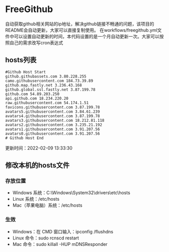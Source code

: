 # FreeGithub
自动获取github相关网站的ip地址，解决github链接不畅通的问题，该项目的README会自动更新，大家可以直接复制使用。
在workflows/freegithub.yml文件中可以设置自动更新的时间，本代码设置的是一个月自动更新一次。大家可以按照自己的需求改写cron表达式

## hosts列表
```base
#Github Host Start
github.githubassets.com 3.80.228.255
camo.githubusercontent.com 184.73.39.89
github.map.fastly.net 3.236.43.168
github.global.ssl.fastly.net 3.87.199.78
github.com 54.89.203.250
api.github.com 18.234.220.20
raw.githubusercontent.com 54.174.1.51
favicons.githubusercontent.com 3.87.199.78
avatars5.githubusercontent.com 3.84.61.239
avatars4.githubusercontent.com 3.87.199.78
avatars3.githubusercontent.com 18.212.81.118
avatars2.githubusercontent.com 3.235.21.192
avatars1.githubusercontent.com 3.91.207.56
avatars0.githubusercontent.com 3.91.207.56
# Github Host End
```

更新时间：2022-02-09 13:33:30

## 修改本机的hosts文件
### 存放位置
* Windows 系统：C:\Windows\System32\drivers\etc\hosts
* Linux 系统：/etc/hosts
* Mac（苹果电脑）系统：/etc/hosts

### 生效
* Windows：在 CMD 窗口输入：ipconfig /flushdns
* Linux 命令：sudo rcnscd restart
* Mac 命令：sudo killall -HUP mDNSResponder